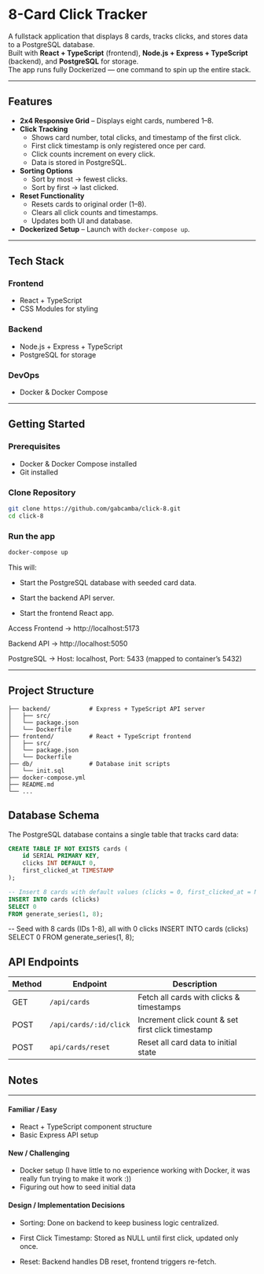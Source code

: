# 8-Card Click Tracker

A fullstack application that displays 8 cards, tracks clicks, and stores data to a PostgreSQL database.  
Built with **React + TypeScript** (frontend), **Node.js + Express + TypeScript** (backend), and **PostgreSQL** for storage.  
The app runs fully Dockerized — one command to spin up the entire stack.

---

## Features

- **2x4 Responsive Grid** – Displays eight cards, numbered 1–8.
- **Click Tracking**
  - Shows card number, total clicks, and timestamp of the first click.
  - First click timestamp is only registered once per card.
  - Click counts increment on every click.
  - Data is stored in PostgreSQL.
- **Sorting Options**
  - Sort by most → fewest clicks.
  - Sort by first → last clicked.
- **Reset Functionality**
  - Resets cards to original order (1–8).
  - Clears all click counts and timestamps.
  - Updates both UI and database.
- **Dockerized Setup** – Launch with `docker-compose up`.

---

## Tech Stack

### Frontend

- React + TypeScript
- CSS Modules for styling

### Backend

- Node.js + Express + TypeScript
- PostgreSQL for storage

### DevOps

- Docker & Docker Compose

---

## Getting Started

### Prerequisites

- Docker & Docker Compose installed
- Git installed

### Clone Repository

```bash
git clone https://github.com/gabcamba/click-8.git
cd click-8
```

### Run the app

```bash
docker-compose up
```

This will:

- Start the PostgreSQL database with seeded card data.

- Start the backend API server.

- Start the frontend React app.

Access
Frontend → http://localhost:5173

Backend API → http://localhost:5050

PostgreSQL → Host: localhost, Port: 5433 (mapped to container’s 5432)

---

## Project Structure

```
├── backend/           # Express + TypeScript API server
│   ├── src/
│   └── package.json
│   └── Dockerfile
├── frontend/          # React + TypeScript frontend
│   ├── src/
│   └── package.json
│   └── Dockerfile
├── db/                # Database init scripts
│   └── init.sql
├── docker-compose.yml
├── README.md
└── ...
```

## Database Schema

The PostgreSQL database contains a single table that tracks card data:

```sql
CREATE TABLE IF NOT EXISTS cards (
    id SERIAL PRIMARY KEY,
    clicks INT DEFAULT 0,
    first_clicked_at TIMESTAMP
);

-- Insert 8 cards with default values (clicks = 0, first_clicked_at = NULL)
INSERT INTO cards (clicks)
SELECT 0
FROM generate_series(1, 8);
```

-- Seed with 8 cards (IDs 1-8), all with 0 clicks
INSERT INTO cards (clicks)
SELECT 0
FROM generate_series(1, 8);

## API Endpoints

| Method | Endpoint               | Description                                       |
| ------ | ---------------------- | ------------------------------------------------- |
| GET    | `/api/cards`           | Fetch all cards with clicks & timestamps          |
| POST   | `/api/cards/:id/click` | Increment click count & set first click timestamp |
| POST   | `api/cards/reset`      | Reset all card data to initial state              |

## Notes

---

#### Familiar / Easy

- React + TypeScript component structure
- Basic Express API setup

#### New / Challenging

- Docker setup (I have little to no experience working with Docker, it was really fun trying to make it work :))
- Figuring out how to seed initial data

#### Design / Implementation Decisions

- Sorting: Done on backend to keep business logic centralized.

- First Click Timestamp: Stored as NULL until first click, updated only once.

- Reset: Backend handles DB reset, frontend triggers re-fetch.
